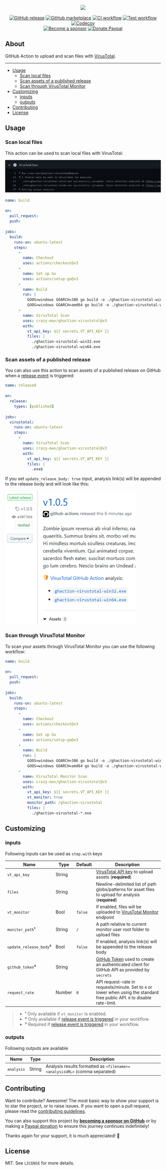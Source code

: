 <p align="center"><a href="https://github.com/crazy-max/ghaction-virustotal" target="_blank"><img height="160" src="https://raw.githubusercontent.com/crazy-max/ghaction-virustotal/master/.github/virustotal-github-actions.png"></a></p>

<p align="center">
  <a href="https://github.com/crazy-max/ghaction-virustotal/releases/latest"><img src="https://img.shields.io/github/release/crazy-max/ghaction-virustotal.svg?style=flat-square" alt="GitHub release"></a>
  <a href="https://github.com/marketplace/actions/virustotal-github-action"><img src="https://img.shields.io/badge/marketplace-virustotal--github--action-blue?logo=github&style=flat-square" alt="GitHub marketplace"></a>
  <a href="https://github.com/crazy-max/ghaction-virustotal/actions?workflow=ci"><img src="https://img.shields.io/github/actions/workflow/status/crazy-max/ghaction-virustotal/ci.yml?branch=master&label=ci&logo=github&style=flat-square" alt="CI workflow"></a>
  <a href="https://github.com/crazy-max/ghaction-virustotal/actions?workflow=test"><img src="https://img.shields.io/github/actions/workflow/status/crazy-max/ghaction-virustotal/test.yml?branch=master&label=test&logo=github&style=flat-square" alt="Test workflow"></a>
  <a href="https://codecov.io/gh/crazy-max/ghaction-virustotal"><img src="https://img.shields.io/codecov/c/github/crazy-max/ghaction-virustotal?logo=codecov&style=flat-square" alt="Codecov"></a>
  <br /><a href="https://github.com/sponsors/crazy-max"><img src="https://img.shields.io/badge/sponsor-crazy--max-181717.svg?logo=github&style=flat-square" alt="Become a sponsor"></a>
  <a href="https://www.paypal.me/crazyws"><img src="https://img.shields.io/badge/donate-paypal-00457c.svg?logo=paypal&style=flat-square" alt="Donate Paypal"></a>
</p>

## About

GitHub Action to upload and scan files with [VirusTotal](https://www.virustotal.com).

___

* [Usage](#usage)
  * [Scan local files](#scan-local-files)
  * [Scan assets of a published release](#scan-assets-of-a-published-release)
  * [Scan through VirusTotal Monitor](#scan-through-virustotal-monitor)
* [Customizing](#customizing)
  * [inputs](#inputs)
  * [outputs](#outputs)
* [Contributing](#contributing)
* [License](#license)

## Usage

### Scan local files

This action can be used to scan local files with VirusTotal:

![VirusTotal GitHub Action](.github/ghaction-virustotal-files.png)

```yaml
name: build

on:
  pull_request:
  push:

jobs:
  build:
    runs-on: ubuntu-latest
    steps:
      -
        name: Checkout
        uses: actions/checkout@v3
      -
        name: Set up Go
        uses: actions/setup-go@v3
      -
        name: Build
        run: |
          GOOS=windows GOARCH=386 go build -o ./ghaction-virustotal-win32.exe -v -ldflags "-s -w"
          GOOS=windows GOARCH=amd64 go build -o ./ghaction-virustotal-win64.exe -v -ldflags "-s -w"
      -
        name: VirusTotal Scan
        uses: crazy-max/ghaction-virustotal@v3
        with:
          vt_api_key: ${{ secrets.VT_API_KEY }}
          files: |
            ./ghaction-virustotal-win32.exe
            ./ghaction-virustotal-win64.exe
```

### Scan assets of a published release

You can also use this action to scan assets of a published release on GitHub when a [release event](https://help.github.com/en/actions/reference/events-that-trigger-workflows#release-event-release)
is triggered:

```yaml
name: released

on:
  release:
    types: [published]

jobs:
  virustotal:
    runs-on: ubuntu-latest
    steps:
      -
        name: VirusTotal Scan
        uses: crazy-max/ghaction-virustotal@v3
        with:
          vt_api_key: ${{ secrets.VT_API_KEY }}
          files: |
            .exe$
```

If you set `update_release_body: true` input, analysis link(s) will be appended to the release body and will look
like this:

![VirusTotal GitHub Action update release body](.github/ghaction-virustotal-release-body.png)

### Scan through VirusTotal Monitor

To scan your assets through VirusTotal Monitor you can use the following workflow:

```yaml
name: build

on:
  pull_request:
  push:

jobs:
  build:
    runs-on: ubuntu-latest
    steps:
      -
        name: Checkout
        uses: actions/checkout@v3
      -
        name: Set up Go
        uses: actions/setup-go@v3
      -
        name: Build
        run: |
          GOOS=windows GOARCH=386 go build -o ./ghaction-virustotal-win32.exe -v -ldflags "-s -w"
          GOOS=windows GOARCH=amd64 go build -o ./ghaction-virustotal-win64.exe -v -ldflags "-s -w"
      -
        name: VirusTotal Monitor Scan
        uses: crazy-max/ghaction-virustotal@v3
        with:
          vt_api_key: ${{ secrets.VT_API_KEY }}
          vt_monitor: true
          monitor_path: /ghaction-virustotal
          files: |
            ./ghaction-virustotal-*.exe
```

## Customizing

### inputs

Following inputs can be used as `step.with` keys

| Name                       | Type   | Default | Description                                                                                                                                                                                               |
|----------------------------|--------|---------|-----------------------------------------------------------------------------------------------------------------------------------------------------------------------------------------------------------|
| `vt_api_key`               | String |         | [VirusTotal API key](https://developers.virustotal.com/v3.0/reference#authentication) to upload assets (**required**)                                                                                     |
| `files`                    | String |         | Newline-delimited list of path globs/patterns for asset files to upload for analysis (**required**)                                                                                                       |
| `vt_monitor`               | Bool   | `false` | If enabled, files will be uploaded to [VirusTotal Monitor](https://developers.virustotal.com/v3.0/reference#monitor) endpoint                                                                             |
| `monitor_path`**¹**        | String | `/`     | A path relative to current monitor user root folder to upload files                                                                                                                                       |
| `update_release_body`**²** | Bool   | `false` | If enabled, analysis link(s) will be appended to the release body                                                                                                                                         |
| `github_token`**³**        | String |         | [GitHub Token](https://help.github.com/en/actions/configuring-and-managing-workflows/authenticating-with-the-github_token) used to create an authenticated client for GitHub API as provided by `secrets` |
| `request_rate`             | Number | `0`     | API request-rate in requests/minute. Set to `4` or lower when using the standard free public API. `0` to disable rate-limit.                                                                              |

> * **¹** Only available if `vt_monitor` is enabled.
> * **²** Only available if [release event is triggered](#scan-assets-of-a-published-release) in your workflow.
> * **³** Required if [release event is triggered](#scan-assets-of-a-published-release) in your workflow.

### outputs

Following outputs are available

| Name          | Type    | Description                                                                |
|---------------|---------|----------------------------------------------------------------------------|
| `analysis`    | String  | Analysis results formatted as `<filename>=<analysisURL>` (comma separated) |

## Contributing

Want to contribute? Awesome! The most basic way to show your support is to star the project, or to raise issues. If
you want to open a pull request, please read the [contributing guidelines](.github/CONTRIBUTING.md).

You can also support this project by [**becoming a sponsor on GitHub**](https://github.com/sponsors/crazy-max) or by
making a [Paypal donation](https://www.paypal.me/crazyws) to ensure this journey continues indefinitely!

Thanks again for your support, it is much appreciated! :pray:

## License

MIT. See `LICENSE` for more details.
